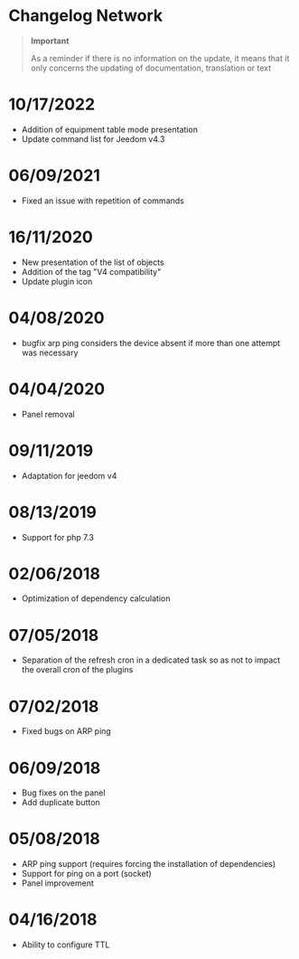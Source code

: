 # Changelog Network

>**Important**
>
>As a reminder if there is no information on the update, it means that it only concerns the updating of documentation, translation or text

# 10/17/2022

- Addition of equipment table mode presentation
- Update command list for Jeedom v4.3

# 06/09/2021

- Fixed an issue with repetition of commands

# 16/11/2020

- New presentation of the list of objects
- Addition of the tag "V4 compatibility"
- Update plugin icon

# 04/08/2020

- bugfix arp ping considers the device absent if more than one attempt was necessary

# 04/04/2020

- Panel removal

# 09/11/2019

- Adaptation for jeedom v4

# 08/13/2019

- Support for php 7.3

# 02/06/2018

- Optimization of dependency calculation

# 07/05/2018

- Separation of the refresh cron in a dedicated task so as not to impact the overall cron of the plugins

# 07/02/2018

- Fixed bugs on ARP ping

# 06/09/2018

- Bug fixes on the panel
- Add duplicate button

# 05/08/2018

- ARP ping support (requires forcing the installation of dependencies)
- Support for ping on a port (socket)
- Panel improvement

# 04/16/2018

- Ability to configure TTL
